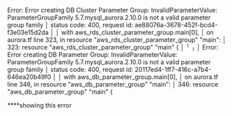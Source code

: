  Error: Error creating DB Cluster Parameter Group: InvalidParameterValue: ParameterGroupFamily 5.7.mysql_aurora.2.10.0 is not a valid parameter group family
│       status code: 400, request id: ae88076a-3678-452f-bcd4-f3e03e15d2da
│
│   with aws_rds_cluster_parameter_group.main[0],
│   on aurora.tf line 323, in resource "aws_rds_cluster_parameter_group" "main":
│  323: resource "aws_rds_cluster_parameter_group" "main" {
│
╵
╷
│ Error: Error creating DB Parameter Group: InvalidParameterValue: ParameterGroupFamily 5.7.mysql_aurora.2.10.0 is not a valid parameter group family
│       status code: 400, request id: 20117ed4-1ff7-416c-a7b4-646ea20b49f0
│
│   with aws_db_parameter_group.main[0],
│   on aurora.tf line 346, in resource "aws_db_parameter_group" "main":
│  346: resource "aws_db_parameter_group" "main" {




****showing this error
